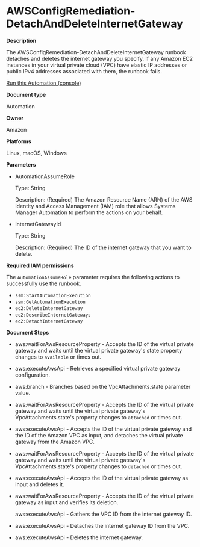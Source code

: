 # AWSConfigRemediation\-DetachAndDeleteInternetGateway<a name="automation-aws-detach-delete-igw"></a>

**Description**

The AWSConfigRemediation\-DetachAndDeleteInternetGateway runbook detaches and deletes the internet gateway you specify\. If any Amazon EC2 instances in your virtual private cloud \(VPC\) have elastic IP addresses or public IPv4 addresses associated with them, the runbook fails\.

[Run this Automation \(console\)](https://console.aws.amazon.com/systems-manager/automation/execute/AWSConfigRemediation-DetachAndDeleteInternetGateway)

**Document type**

Automation

**Owner**

Amazon

**Platforms**

Linux, macOS, Windows

**Parameters**
+ AutomationAssumeRole

  Type: String

  Description: \(Required\) The Amazon Resource Name \(ARN\) of the AWS Identity and Access Management \(IAM\) role that allows Systems Manager Automation to perform the actions on your behalf\.
+ InternetGatewayId

  Type: String

  Description: \(Required\) The ID of the internet gateway that you want to delete\.

**Required IAM permissions**

The `AutomationAssumeRole` parameter requires the following actions to successfully use the runbook\.
+ `ssm:StartAutomationExecution`
+ `ssm:GetAutomationExecution`
+ `ec2:DeleteInternetGateway`
+ `ec2:DescribeInternetGateways`
+ `ec2:DetachInternetGateway`

**Document Steps**
+ aws:waitForAwsResourceProperty \- Accepts the ID of the virtual private gateway and waits until the virtual private gateway's state property changes to `available` or times out\.
+ aws:executeAwsApi \- Retrieves a specified virtual private gateway configuration\.
+ aws:branch \- Branches based on the VpcAttachments\.state parameter value\.
+ aws:waitForAwsResourceProperty \- Accepts the ID of the virtual private gateway and waits until the virtual private gateway's VpcAttachments\.state's property changes to `attached` or times out\.
+ aws:executeAwsApi \- Accepts the ID of the virtual private gateway and the ID of the Amazon VPC as input, and detaches the virtual private gateway from the Amazon VPC\.
+ aws:waitForAwsResourceProperty \- Accepts the ID of the virtual private gateway and waits until the virtual private gateway's VpcAttachments\.state's property changes to `detached` or times out\.
+ aws:executeAwsApi \- Accepts the ID of the virtual private gateway as input and deletes it\.
+ aws:waitForAwsResourceProperty \- Accepts the ID of the virtual private gateway as input and verifies its deletion\.

  aws:executeAwsApi \- Gathers the VPC ID from the internet gateway ID\.
+ aws:executeAwsApi \- Detaches the internet gateway ID from the VPC\.
+ aws:executeAwsApi \- Deletes the internet gateway\.
